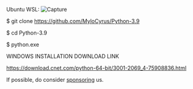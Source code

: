 Ubuntu WSL:
![Capture](https://github.com/MyloCyrus/Python-3.9/assets/106925214/57d020ec-7793-4d7f-81f0-06b402e9cb2e)

$ git clone https://github.com/MyloCyrus/Python-3.9

$ cd Python-3.9

$ python.exe

WINDOWS INSTALLATION DOWNLOAD LINK

https://download.cnet.com/python-64-bit/3001-2069_4-75908836.html


If possible, do consider <a href="https://github.com/sponsors/MyloCyrus">sponsoring</a> us.</p>
